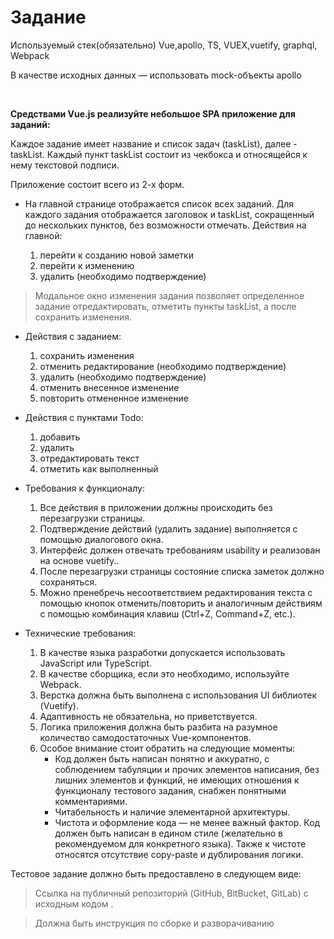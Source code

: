 # Задание

Используемый стек(обязательно) Vue,apollo, TS, VUEX,vuetify, graphql, Webpack

В качестве исходных данных — использовать mock-объекты apollo

 

__Средствами Vue.js реализуйте небольшое SPA приложение для заданий:__

Каждое задание  имеет название и список задач (taskList), далее - taskList. Каждый пункт taskList состоит из чекбокса и относящейся к нему текстовой подписи.

Приложение состоит всего из 2-х форм.

* На главной странице отображается список всех заданий. Для каждого задания отображается заголовок и taskList, сокращенный до нескольких пунктов, без возможности отмечать. Действия на главной:

    1. перейти к созданию новой заметки
    2. перейти к изменению
    3. удалить (необходимо подтверждение)


> Модальное окно изменения задания позволяет определенное задание отредактировать, отметить пункты taskList, а после сохранить изменения. 


* Действия с заданием:

    1. сохранить изменения
    2. отменить редактирование (необходимо подтверждение)
    3. удалить (необходимо подтверждение)
    4. отменить внесенное изменение
    5. повторить отмененное изменение 
* Действия с пунктами Todo:
    1. добавить
    2. удалить
    3. отредактировать текст
    4. отметить как выполненный

* Требования к функционалу:

    1. Все действия в приложении должны происходить без перезагрузки страницы.
    2. Подтверждение действий (удалить задание) выполняется с помощью диалогового окна.
    3. Интерфейс должен отвечать требованиям usability и реализован на основе vuetify..
    4. После перезагрузки страницы состояние списка заметок должно сохраняться.
    5. Можно пренебречь несоответствием редактирования текста с помощью кнопок отменить/повторить и аналогичным действиям с помощью комбинация клавиш (Ctrl+Z, Command+Z, etc.).

* Технические требования:

    1. В качестве языка разработки допускается использовать JavaScript или TypeScript.
    2. В качестве сборщика, если это необходимо, используйте Webpack.
    3. Верстка должна быть выполнена с использования UI библиотек (Vuetify).
    4. Адаптивность не обязательна, но приветствуется.
    5. Логика приложения должна быть разбита на разумное количество самодостаточных Vue-компонентов.
    6. Особое внимание стоит обратить на следующие моменты:
        - Код должен быть написан понятно и аккуратно, с соблюдением табуляции и прочих элементов написания, без лишних элементов и функций, не имеющих отношения к функционалу тестового задания, снабжен понятными комментариями.
        - Читабельность и наличие элементарной архитектуры.
        - Чистота и оформление кода — не менее важный фактор. Код должен быть написан в едином стиле (желательно в рекомендуемом для конкретного языка). Также к чистоте относятся отсутствие copy-paste и дублирования логики.


Тестовое задание должно быть предоставлено в следующем виде:


>Ссылка на публичный репозиторий (GitHub, BitBucket, GitLab) с исходным кодом .

>Должна быть инструкция по сборке и разворачиванию  

